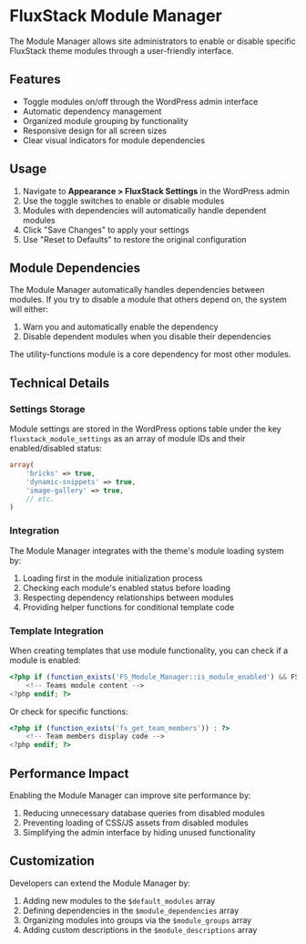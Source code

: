 # FluxStack Module Manager

The Module Manager allows site administrators to enable or disable specific FluxStack theme modules through a user-friendly interface.

## Features

- Toggle modules on/off through the WordPress admin interface
- Automatic dependency management
- Organized module grouping by functionality
- Responsive design for all screen sizes
- Clear visual indicators for module dependencies

## Usage

1. Navigate to **Appearance > FluxStack Settings** in the WordPress admin
2. Use the toggle switches to enable or disable modules
3. Modules with dependencies will automatically handle dependent modules
4. Click "Save Changes" to apply your settings
5. Use "Reset to Defaults" to restore the original configuration

## Module Dependencies

The Module Manager automatically handles dependencies between modules. If you try to disable a module that others depend on, the system will either:

1. Warn you and automatically enable the dependency
2. Disable dependent modules when you disable their dependencies

The utility-functions module is a core dependency for most other modules.

## Technical Details

### Settings Storage

Module settings are stored in the WordPress options table under the key `fluxstack_module_settings` as an array of module IDs and their enabled/disabled status:

```php
array(
    'bricks' => true,
    'dynamic-snippets' => true,
    'image-gallery' => true,
    // etc.
)
```

### Integration

The Module Manager integrates with the theme's module loading system by:

1. Loading first in the module initialization process
2. Checking each module's enabled status before loading
3. Respecting dependency relationships between modules
4. Providing helper functions for conditional template code

### Template Integration

When creating templates that use module functionality, you can check if a module is enabled:

```php
<?php if (function_exists('FS_Module_Manager::is_module_enabled') && FS_Module_Manager::is_module_enabled('teams')) : ?>
    <!-- Teams module content -->
<?php endif; ?>
```

Or check for specific functions:

```php
<?php if (function_exists('fs_get_team_members')) : ?>
    <!-- Team members display code -->
<?php endif; ?>
```

## Performance Impact

Enabling the Module Manager can improve site performance by:

1. Reducing unnecessary database queries from disabled modules
2. Preventing loading of CSS/JS assets from disabled modules
3. Simplifying the admin interface by hiding unused functionality

## Customization

Developers can extend the Module Manager by:

1. Adding new modules to the `$default_modules` array
2. Defining dependencies in the `$module_dependencies` array
3. Organizing modules into groups via the `$module_groups` array
4. Adding custom descriptions in the `$module_descriptions` array
